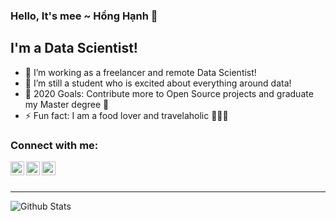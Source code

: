 ### Hello, It's mee ~ Hồng Hạnh 👋

## I'm a Data Scientist!
- 🔭 I’m working as a freelancer and remote Data Scientist!
- 🌱 I’m still a student who is excited about everything around data!
- 🥅 2020 Goals: Contribute more to Open Source projects and graduate my Master degree 🤣
- ⚡ Fun fact: I am a food lover and travelaholic 👋👋👋

### Connect with me:
[<img align="left" alt="codeSTACKr | YouTube" width="22px" src="https://cdn.jsdelivr.net/npm/simple-icons@v3/icons/youtube.svg" />][youtube]
[<img align="left" alt="codeSTACKr | LinkedIn" width="22px" src="https://cdn.jsdelivr.net/npm/simple-icons@v3/icons/linkedin.svg" />][linkedin]
[<img align="left" alt="codeSTACKr | Instagram" width="22px" src="https://cdn.jsdelivr.net/npm/simple-icons@v3/icons/instagram.svg" />][instagram]

<br />
<br />

---

<img align="left" alt="Github Stats" src="https://github-readme-stats.vercel.app/api?username=honghanhh&show_icons=true&hide_border=true" />

[linkedin]: https://linkedin.com/in/hồng-hạnh-0b886212a/
[instagram]: https://www.instagram.com/b_hnah_/
[youtube]: https://www.youtube.com/channel/UCgyBpo_mrzZYYpX37y1LPhA
